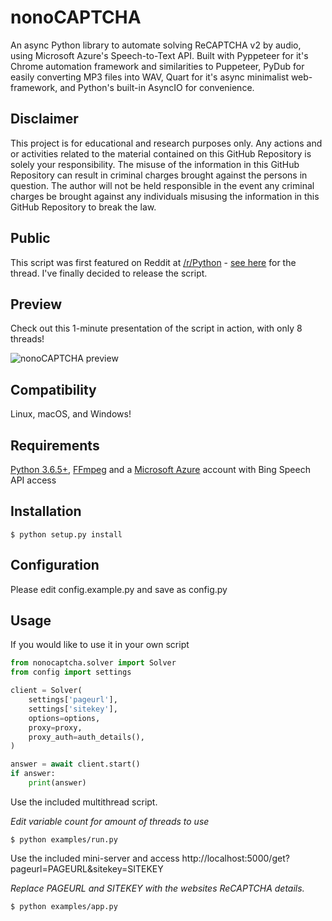 nonoCAPTCHA
===========

An async Python library to automate solving ReCAPTCHA v2 by audio, using Microsoft Azure's Speech-to-Text API. Built with Pyppeteer for it's Chrome automation framework and similarities to Puppeteer, PyDub for easily converting MP3 files into WAV, Quart for it's async minimalist web-framework, and Python's built-in AsyncIO for convenience. 

Disclaimer
----------

This project is for educational and research purposes only. Any actions and or activities related to the material contained on this GitHub Repository is solely your responsibility. The misuse of the information in this GitHub Repository can result in criminal charges brought against the persons in question. The author will not be held responsible in the event any criminal charges be brought against any individuals misusing the information in this GitHub Repository to break the law.

Public
------

This script was first featured on Reddit at [/r/Python](https://reddit.com/r/Python) - [see here](https://www.reddit.com/r/Python/comments/8oqp7v/hey_i_made_a_google_recaptcha_solver_bot_too/) for the thread. I've finally decided to release the script.

Preview
-------

Check out this 1-minute presentation of the script in action, with only 8 threads!

![nonoCAPTCHA preview](https://github.com/mikeyy/nonoCAPTCHA/blob/presentation/presentation.gif)

Compatibility
-------------

Linux, macOS, and Windows!

Requirements
------------

[Python 3.6.5+](https://www.python.org/downloads/release/python-365/), [FFmpeg](https://ffmpeg.org/download.html) and a [Microsoft Azure](https://portal.azure.com/) account with Bing Speech API access

Installation
------------

```shell
$ python setup.py install
```

Configuration
-------------

Please edit config.example.py and save as config.py

Usage
-----

If you would like to use it in your own script

```python
from nonocaptcha.solver import Solver
from config import settings

client = Solver(
    settings['pageurl'],
    settings['sitekey'],
    options=options,
    proxy=proxy,
    proxy_auth=auth_details(),
)

answer = await client.start()
if answer:
    print(answer)
```

Use the included multithread script.

*Edit variable count for amount of threads to use*

```shell
$ python examples/run.py
```

Use the included mini-server and access http://localhost:5000/get?pageurl=PAGEURL&sitekey=SITEKEY

*Replace PAGEURL and SITEKEY with the websites ReCAPTCHA details.*
```shell
$ python examples/app.py
```
